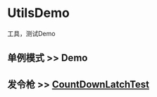 # UtilsDemo
工具，测试Demo

## 单例模式 >> Demo

## 发令枪 >> [CountDownLatchTest](https://github.com/jzyadmin/UtilsDemo/blob/master/src/main/java/com/example/demo/CountDownLatchTest.java)